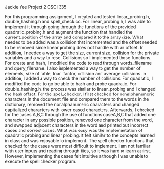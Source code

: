 Jackie Yee
Project 2
CSCI 335

For this programming assignment, I created and tested linear_probing.h, double_hashing.h and spell_check.cc. 
For linear_probing.h, I was able to implement it through going through the functions of the provided quadratic_probing.h and augment the function that handled the current_position of the array and compared it to the array size. What needed to be added was a collision that incremented and the offset needed to be removed since linear probing does not handle with an offset. In addition, I needed a way to get the size, current size, collision for the private variables and a way to reset Collisions so I implemented those functions.
For create and hash, I modified the code to read through words_filename and query_filename. I also implemented a way to get the number of elements, size of table, load_factor, collision and average collisions. In addition, I added a way to check the number of collisions.
For quadratic, I modified the code to go be able to hash and probe quadratic.
For double_hashing.h, the process was similar to linear_probing and I changed the hash offset.
For the spell_checker, I first checked for nonalphanumeric characters in the document_file and compared them to the words in the dictionary, removed the nonalphanumeric characters and changed capitalized characters with lower cased characters. Afterwards, I checked for the cases A,B,C through the use of functions caseA,B,C that added one character in any possible position, removed one character from the word, and swapped adjacent characters in the word and printed out incorrect cases and correct cases.
What was easy was the implementation of quadratic probing and linear probing. It felt similar to the concepts learned in class and was enjoyable to implement. 
The spell checker functions that checked for the cases were most difficult to implement. I am not familiar with user inputs and reading through files, so it was hard to learn at first. However, implementing the cases felt intuitive although I was unable to execute the spell checker program.